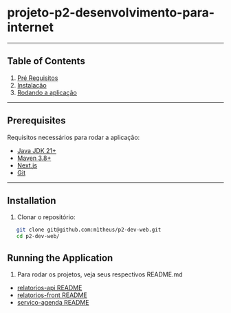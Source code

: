 # projeto-p2-desenvolvimento-para-internet

---

## Table of Contents

1. [Pré Requisitos](#prerequisites)
2. [Instalação](#installation)
3. [Rodando a aplicação](#running-the-application)

---

## Prerequisites

Requisitos necessários para rodar a aplicação:

- [Java JDK 21+](https://www.oracle.com/java/technologies/downloads/#java21)
- [Maven 3.8+](https://maven.apache.org/download.cgi)
- [Next.js](https://nextjs.org)
- [Git](https://git-scm.com/downloads)

---

## Installation

1. Clonar o repositório:

```bash
   git clone git@github.com:m1theus/p2-dev-web.git
   cd p2-dev-web/
```

## Running the Application

1. Para rodar os projetos, veja seus respectivos README.md

- [relatorios-api README](https://github.com/m1theus/p2-dev-web/tree/main/relatorios-api)
- [relatorios-front README](https://github.com/m1theus/p2-dev-web/tree/main/relatorios-front)
- [servico-agenda README](https://github.com/m1theus/p2-dev-web/tree/main/servico-agenda)
